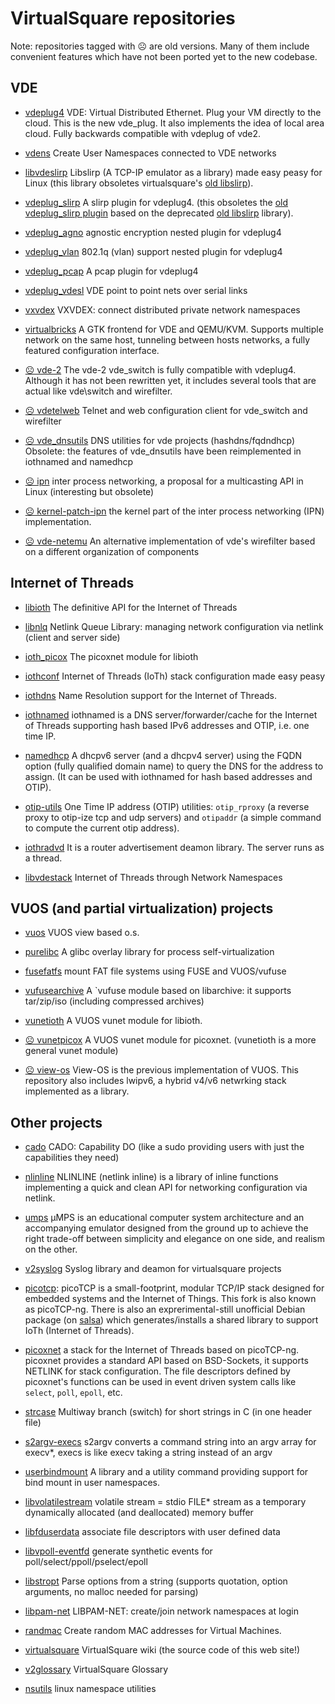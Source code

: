 # VirtualSquare repositories

Note: repositories tagged with &#9785; are old versions. Many of them include
convenient features which have not been ported yet to the new codebase.

## VDE

 * [vdeplug4](https://github.com/rd235/vdeplug4)
VDE: Virtual Distributed Ethernet. Plug your VM directly to the cloud.
This is the new vde\_plug. It also implements the idea of local area cloud.
Fully backwards compatible with vdeplug of vde2.

 * [vdens](https://github.com/rd235/vdens)
Create User Namespaces connected to VDE networks

 * [libvdeslirp](https://github.com/virtualsquare/libvdeslirp)
Libslirp (A TCP-IP emulator as a library) made easy peasy for Linux (this library obsoletes virtualsquare's [old libslirp](https://github.com/rd235/libslirp)).

 * [vdeplug\_slirp](https://github.com/virtualsquare/vdeplug_slirp)
A slirp plugin for vdeplug4. (this obsoletes the [old vdeplug\_slirp plugin](https://github.com/rd235/vdeplug_slirp) based on the deprecated [old libslirp](https://github.com/rd235/libslirp) library).

 * [vdeplug\_agno](https://github.com/virtualsquare/vdeplug_agno)
agnostic encryption nested plugin for vdeplug4

 * [vdeplug\_vlan](https://github.com/virtualsquare/vdeplug_vlan)
802.1q (vlan) support nested plugin for vdeplug4

 * [vdeplug\_pcap](https://github.com/virtualsquare/vdeplug_pcap)
A pcap plugin for vdeplug4

 * [vdeplug\_vdesl](https://github.com/virtualsquare/vdeplug_vdesl)
VDE point to point nets over serial links

 * [vxvdex](https://github.com/rd235/vxvdex)
VXVDEX: connect distributed private network namespaces

 * [virtualbricks](https://github.com/virtualsquare/virtualbricks)
A GTK frontend for VDE and QEMU/KVM. Supports multiple network on the same host, tunneling between hosts networks, a fully featured configuration interface.

 * [&#9785; vde-2](https://github.com/virtualsquare/vde-2)
The vde-2 vde\_switch is fully compatible with vdeplug4. Although it has not been rewritten yet, it includes several tools that are actual like vde\switch and wirefilter.

 * [&#9785; vdetelweb](https://github.com/virtualsquare/vdetelweb)
Telnet and web configuration client for vde\_switch and wirefilter

 * [&#9785; vde\_dnsutils](https://github.com/rd235/vde_dnsutils)
DNS utilities for vde projects (hashdns/fqdndhcp)
Obsolete: the features of vde\_dnsutils have been reimplemented in iothnamed and namedhcp

 * [&#9785; ipn](https://github.com/virtualsquare/ipn)
inter process networking, a proposal for a multicasting API in Linux (interesting but obsolete)

 * [&#9785; kernel-patch-ipn](https://github.com/virtualsquare/kernel-patch-ipn)
the kernel part of the inter process networking (IPN) implementation.

 * [&#9785; vde-netemu](https://github.com/virtualsquare/vde-netemu)
An alternative implementation of vde's wirefilter based on a different organization of components

## Internet of Threads

 * [libioth](https://github.com/virtualsquare/libioth)
The definitive API for the Internet of Threads

 * [libnlq](https://github.com/virtualsquare/libnlq)
Netlink Queue Library: managing network configuration via netlink (client and server side)

 * [ioth\_picox](https://github.com/virtualsquare/ioth_picox)
The picoxnet module for libioth

 * [iothconf](https://github.com/virtualsquare/iothconf)
Internet of Threads (IoTh) stack configuration made easy peasy

 * [iothdns](https://github.com/virtualsquare/iothdns)
Name Resolution support for the Internet of Threads.

 * [iothnamed](https://github.com/virtualsquare/iothnamed)
iothnamed is a DNS server/forwarder/cache for the Internet of Threads supporting hash based IPv6 addresses and OTIP, i.e. one time IP.

 * [namedhcp](https://github.com/virtualsquare/namedhcp)
A dhcpv6 server (and a dhcpv4 server) using the FQDN option (fully qualified domain name) to
query the DNS for the address to assign. (It can be used with iothnamed for hash based addresses and OTIP).

 * [otip-utils](https://github.com/virtualsquare/otip-utils)
One Time IP address (OTIP) utilities: `otip_rproxy` (a reverse proxy to otip-ize tcp and udp
servers) and `otipaddr` (a simple command to compute the current otip address).

 * [iothradvd](https://github.com/virtualsquare/iothradvd)
It is a router advertisement deamon library. The server runs as a thread.

 * [libvdestack](https://github.com/rd235/libvdestack)
Internet of Threads through Network Namespaces

## VUOS (and partial virtualization) projects

 * [vuos](https://github.com/virtualsquare/vuos)
VUOS view based o.s.

 * [purelibc](https://github.com/virtualsquare/purelibc)
A glibc overlay library for process self-virtualization

 * [fusefatfs](https://github.com/virtualsquare/fusefatfs)
mount FAT file systems using FUSE and VUOS/vufuse

 * [vufusearchive](https://github.com/virtualsquare/vufusearchive)
A `vufuse module based on libarchive: it supports tar/zip/iso (including compressed archives)

 * [vunetioth](https://github.com/virtualsquare/vunetioth) A VUOS vunet module for libioth.

 * [&#9785; vunetpicox](https://github.com/virtualsquare/vunetpicox) A VUOS vunet module for picoxnet. (vunetioth is a more general vunet module)

 * [&#9785; view-os](https://github.com/virtualsquare/view-os)
View-OS is the previous implementation of VUOS. This repository also includes lwipv6, a hybrid v4/v6 netwrking stack
implemented as a library.

## Other projects

 * [cado](https://github.com/rd235/cado)
CADO: Capability DO (like a sudo providing users with just the capabilities they need)

 * [nlinline](https://github.com/virtualsquare/nlinline)
NLINLINE (netlink inline) is a library of inline functions implementing a quick and clean API for networking configuration via netlink.

 * [umps](https://github.com/virtualsquare/umps3)
µMPS is an educational computer system architecture and an accompanying
emulator designed from the ground up to achieve the right trade-off between
simplicity and elegance on one side, and realism on the other.

 * [v2syslog](https://github.com/virtualsquare/v2syslog)
Syslog library and deamon for virtualsquare projects

 * [picotcp](https://github.com/virtualsquare/picotcp): picoTCP is a small-footprint,
modular TCP/IP stack designed for embedded systems and the Internet of Things.
This fork is also known as picoTCP-ng.
There is also an exprerimental-still unofficial Debian package (on
[salsa](https://salsa.debian.org/virtualsquare-team/picotcp)) which
generates/installs a shared library to support IoTh (Internet of Threads).

 * [picoxnet](https://github.com/virtualsquare/picoxnet) a stack for the Internet of Threads based on picoTCP-ng.
picoxnet provides a standard API based on BSD-Sockets, it supports NETLINK for stack configuration. The file descriptors
defined by picoxnet's functions can be used in event driven system calls like `select`, `poll`, `epoll`, etc.

 * [strcase](https://github.com/rd235/strcase)
Multiway branch (switch) for short strings in C (in one header file)

 * [s2argv-execs](https://github.com/virtualsquare/s2argv-execs)
s2argv converts a command string into an argv array for execv\*, execs is like execv taking a string instead of an argv

 * [userbindmount](https://github.com/rd235/userbindmount)
A library and a utility command providing support for bind mount in user namespaces.

 * [libvolatilestream](https://github.com/rd235/libvolatilestream)
volatile stream = stdio FILE\* stream as a temporary dynamically allocated (and deallocated) memory buffer

 * [libfduserdata](https://github.com/rd235/libfduserdata)
associate file descriptors with user defined data

 * [libvpoll-eventfd](https://github.com/rd235/libvpoll-eventfd)
generate synthetic events for poll/select/ppoll/pselect/epoll

 * [libstropt](https://github.com/rd235/libstropt)
Parse options from a string (supports quotation, option arguments, no malloc needed for parsing)

 * [libpam-net](https://github.com/rd235/libpam-net)
LIBPAM-NET: create/join network namespaces at login

 * [randmac](https://github.com/virtualsquare/randmac)
Create random MAC addresses for Virtual Machines.

 * [virtualsquare](https://github.com/virtualsquare/virtualsquare.github.io)
VirtualSquare wiki (the source code of this web site!)

 * [v2glossary](https://github.com/virtualsquare/v2glossary)
VirtualSquare Glossary

 * [nsutils](https://github.com/rd235/nsutils)
linux namespace utilities

